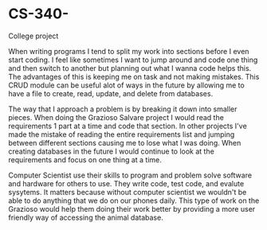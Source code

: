 # CS-340-
College project


When writing programs I tend to split my work into sections before I even start coding. I feel like sometimes I want to jump around and code one thing and then switch to another but planning out what I wanna code helps this. The advantages of this is keeping me on task and not making mistakes. This CRUD module can be useful alot of ways in the future by allowing me to have a file to create, read, update, and delete from databases.

The way that I approach a problem is by breaking it down into smaller pieces. When doing the Grazioso Salvare project I would read the requirements 1 part at a time and code that section. In other projects I've made the mistake of reading the entire requirements list and jumping between different sections causing me to lose what I was doing. When creating databases in the future I would continue to look at the requirements and focus on one thing at a time.

Computer Scientist use their skills to program and problem solve software and hardware for others to use. They write code, test code, and evalute sysytems. It matters because without computer scientist we wouldn't be able to do anything that we do on our phones daily. This type of work on the Grazioso would help them doing their work better by providing a more user friendly way of accessing the animal database.
